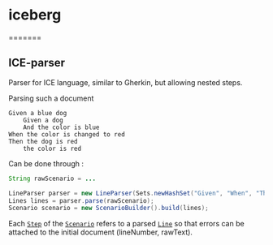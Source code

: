 # iceberg
=======
## ICE-parser

Parser for ICE language, similar to Gherkin, but allowing nested steps.

Parsing such a document
```
Given a blue dog
    Given a dog
    And the color is blue
When the color is changed to red
Then the dog is red
    the color is red
```

Can be done through :

```java
String rawScenario = ...

LineParser parser = new LineParser(Sets.newHashSet("Given", "When", "Then", "And"));
Lines lines = parser.parse(rawScenario);
Scenario scenario = new ScenarioBuilder().build(lines);
```

Each [`Step`](src/main/java/com/github/ledoyen/Step.java) of the [`Scenario`](src/main/java/com/github/ledoyen/Step.java) refers to a parsed [`Line`](src/main/java/com/github/ledoyen/Lines.java) so that errors can be attached to the initial document (lineNumber, rawText).
